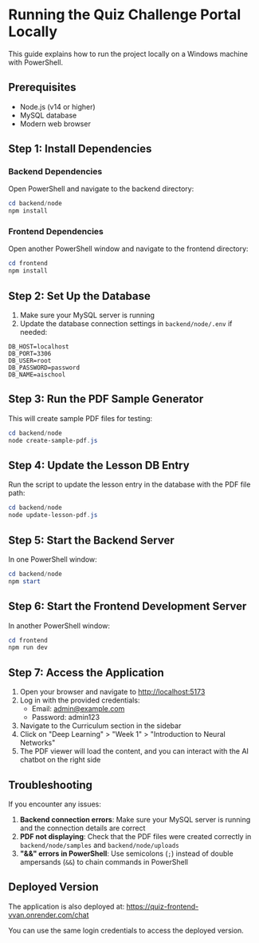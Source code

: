 # Running the Quiz Challenge Portal Locally

This guide explains how to run the project locally on a Windows machine with PowerShell.

## Prerequisites

- Node.js (v14 or higher)
- MySQL database
- Modern web browser

## Step 1: Install Dependencies

### Backend Dependencies

Open PowerShell and navigate to the backend directory:

```powershell
cd backend/node
npm install
```

### Frontend Dependencies

Open another PowerShell window and navigate to the frontend directory:

```powershell
cd frontend
npm install
```

## Step 2: Set Up the Database

1. Make sure your MySQL server is running
2. Update the database connection settings in `backend/node/.env` if needed:

```
DB_HOST=localhost
DB_PORT=3306
DB_USER=root
DB_PASSWORD=password
DB_NAME=aischool
```

## Step 3: Run the PDF Sample Generator

This will create sample PDF files for testing:

```powershell
cd backend/node
node create-sample-pdf.js
```

## Step 4: Update the Lesson DB Entry

Run the script to update the lesson entry in the database with the PDF file path:

```powershell
cd backend/node
node update-lesson-pdf.js
```

## Step 5: Start the Backend Server

In one PowerShell window:

```powershell
cd backend/node
npm start
```

## Step 6: Start the Frontend Development Server

In another PowerShell window:

```powershell
cd frontend
npm run dev
```

## Step 7: Access the Application

1. Open your browser and navigate to [http://localhost:5173](http://localhost:5173)
2. Log in with the provided credentials:
   - Email: admin@example.com
   - Password: admin123
3. Navigate to the Curriculum section in the sidebar
4. Click on "Deep Learning" > "Week 1" > "Introduction to Neural Networks"
5. The PDF viewer will load the content, and you can interact with the AI chatbot on the right side

## Troubleshooting

If you encounter any issues:

1. **Backend connection errors**: Make sure your MySQL server is running and the connection details are correct
2. **PDF not displaying**: Check that the PDF files were created correctly in `backend/node/samples` and `backend/node/uploads`
3. **"&&" errors in PowerShell**: Use semicolons (`;`) instead of double ampersands (`&&`) to chain commands in PowerShell

## Deployed Version

The application is also deployed at: https://quiz-frontend-vvan.onrender.com/chat

You can use the same login credentials to access the deployed version. 